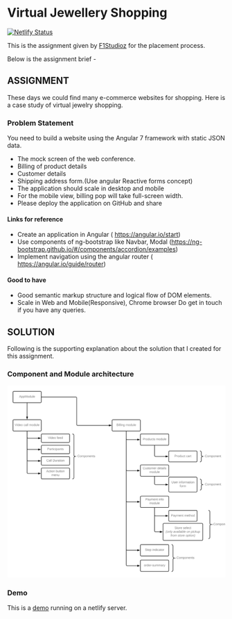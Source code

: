 # Virtual Jewellery Shopping

[![Netlify Status](https://api.netlify.com/api/v1/badges/66d9e157-6961-4bad-9547-e6d052f2e35f/deploy-status)](https://app.netlify.com/sites/virtual-jewellery-shopping/deploys)

This is the assignment given by [F1Studioz](https://www.f1studioz.com/) for the placement process.

Below is the assignment brief -

## ASSIGNMENT

These days we could find many e-commerce websites for shopping. Here is a case study of virtual
jewelry shopping.

### Problem Statement

You need to build a website using the Angular 7 framework​ with static JSON data.

- The mock screen of the web conference.
- Billing of product details
- Customer details
- Shipping address form.(Use angular Reactive forms concept)
- The application should scale in desktop and mobile
- For the mobile view, billing pop will take full-screen width.
- Please deploy the application on GitHub and share

#### Links for reference

- Create an application in Angular (​ https://angular.io/start​)
- Use components of ng-bootstrap like Navbar, Modal
  (​https://ng-bootstrap.github.io/#/components/accordion/examples​)
- Implement navigation using the angular router (​https://angular.io/guide/router​)

#### Good to have

- Good semantic markup structure and logical flow of DOM elements.
- Scale in Web and Mobile(Responsive), Chrome browser Do get in touch if you have any queries.

## SOLUTION

Following is the supporting explanation about the solution that I created for this assignment.

### Component and Module architecture

![component_architecture](Component_architecture.png)

### Demo
This is a [demo](https://virtual-jewellery-shopping.netlify.app/) running on a netlify server.
